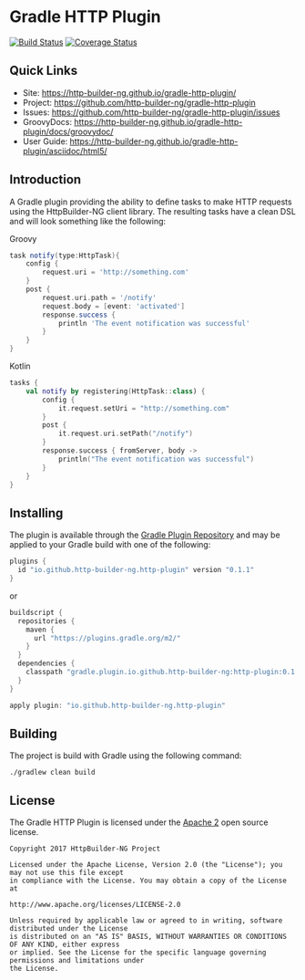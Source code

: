 # Gradle HTTP Plugin

[![Build Status](https://travis-ci.org/http-builder-ng/gradle-http-plugin.svg?branch=master)](https://travis-ci.org/http-builder-ng/gradle-http-plugin) [![Coverage Status](https://coveralls.io/repos/github/http-builder-ng/gradle-http-plugin/badge.svg?branch=master)](https://coveralls.io/github/http-builder-ng/gradle-http-plugin?branch=master)

## Quick Links

* Site: https://http-builder-ng.github.io/gradle-http-plugin/
* Project: https://github.com/http-builder-ng/gradle-http-plugin
* Issues: https://github.com/http-builder-ng/gradle-http-plugin/issues
* GroovyDocs: https://http-builder-ng.github.io/gradle-http-plugin/docs/groovydoc/
* User Guide: https://http-builder-ng.github.io/gradle-http-plugin/asciidoc/html5/

## Introduction

A Gradle plugin providing the ability to define tasks to make HTTP requests using the HttpBuilder-NG client library. The resulting tasks have a clean
DSL and will look something like the following:

Groovy
```groovy
task notify(type:HttpTask){
    config {
        request.uri = 'http://something.com'
    }
    post {
        request.uri.path = '/notify'
        request.body = [event: 'activated']
        response.success {
            println 'The event notification was successful'
        }
    }
}
```

Kotlin
```kotlin
tasks {
    val notify by registering(HttpTask::class) {
        config {
            it.request.setUri = "http://something.com"
        }
        post {
            it.request.uri.setPath("/notify")
        }
        response.success { fromServer, body ->
            println("The event notification was successful")
        }
    }
}
```

## Installing

The plugin is available through the [Gradle Plugin Repository](https://plugins.gradle.org/plugin/io.github.http-builder-ng.http-plugin) and may be
applied to your Gradle build with one of the following:

```groovy
plugins {
  id "io.github.http-builder-ng.http-plugin" version "0.1.1"
}
```

or

```groovy
buildscript {
  repositories {
    maven {
      url "https://plugins.gradle.org/m2/"
    }
  }
  dependencies {
    classpath "gradle.plugin.io.github.http-builder-ng:http-plugin:0.1.1"
  }
}

apply plugin: "io.github.http-builder-ng.http-plugin"
```

## Building

The project is build with Gradle using the following command:

    ./gradlew clean build

## License

The Gradle HTTP Plugin is licensed under the [Apache 2](http://www.apache.org/licenses/LICENSE-2.0) open source license.

    Copyright 2017 HttpBuilder-NG Project

    Licensed under the Apache License, Version 2.0 (the "License"); you may not use this file except
    in compliance with the License. You may obtain a copy of the License at

    http://www.apache.org/licenses/LICENSE-2.0

    Unless required by applicable law or agreed to in writing, software distributed under the License
    is distributed on an "AS IS" BASIS, WITHOUT WARRANTIES OR CONDITIONS OF ANY KIND, either express
    or implied. See the License for the specific language governing permissions and limitations under
    the License.

